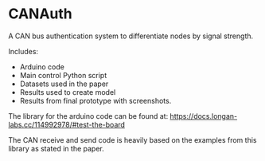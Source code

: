 # CANAuth
A CAN bus authentication system to differentiate nodes by signal strength.

Includes:
- Arduino code
- Main control Python script
- Datasets used in the paper
- Results used to create model
- Results from final prototype with screenshots.

The library for the arduino code can be found at:
https://docs.longan-labs.cc/114992978/#test-the-board

The CAN receive and send code is heavily based on the examples from this library as stated in the paper. 